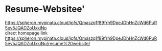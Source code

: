 # Resume-Websitee'
https://spheron.mypinata.cloud/ipfs/Qmaszq1f89frh9DpeJDhHnZcWd6PuR5ev5JQADZoUxkiNp
<br>
direct homepage link <br>
https://spheron.mypinata.cloud/ipfs/Qmaszq1f89frh9DpeJDhHnZcWd6PuR5ev5JQADZoUxkiNp/resume%20website/
